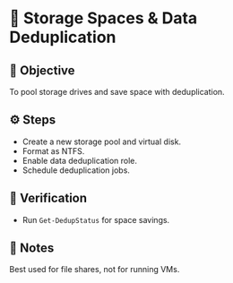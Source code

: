# 🧱 Storage Spaces & Data Deduplication

## 🧠 Objective
To pool storage drives and save space with deduplication.

## ⚙️ Steps
- Create a new storage pool and virtual disk.
- Format as NTFS.
- Enable data deduplication role.
- Schedule deduplication jobs.

## 🧩 Verification
- Run `Get-DedupStatus` for space savings.

## 📝 Notes
Best used for file shares, not for running VMs.
